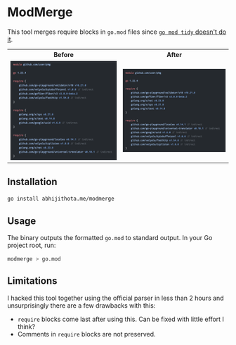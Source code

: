 # ModMerge

This tool merges require blocks in `go.mod` files since [`go mod tidy` doesn't do it](https://github.com/golang/go/issues/56471).

<table>
<tr>
    <th> Before </th>
    <th> After </th>
</tr>
<tr>
    <td><img src=".github/before.png"/></td>
    <td><img src=".github/after.png"/></td>
</tr>
</table>

## Installation

```sh
go install abhijithota.me/modmerge
```

## Usage

The binary outputs the formatted `go.mod` to standard output. In your Go project root, run:

```sh
modmerge > go.mod
```

## Limitations

I hacked this tool together using the official parser in less than 2 hours and unsurprisingly there are a few drawbacks with this:

- `require` blocks come last after using this. Can be fixed with little effort I think?
- Comments in `require` blocks are not preserved.
